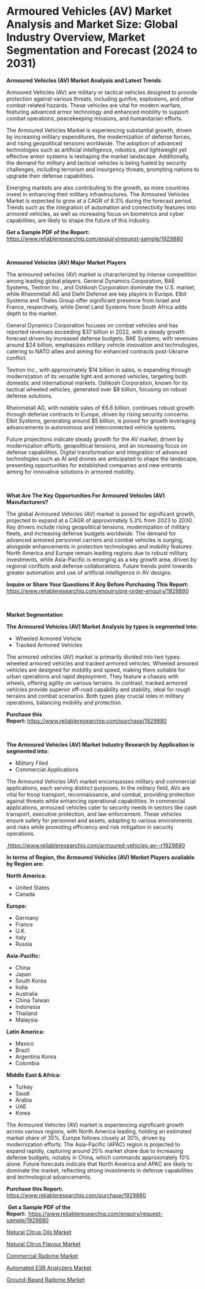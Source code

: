 <p><h1>Armoured Vehicles (AV) Market Analysis and Market Size: Global Industry Overview, Market Segmentation and Forecast (2024 to 2031)</h1></p><p><strong>Armoured Vehicles (AV) Market Analysis and Latest Trends</strong></p>
<p><p>Armoured Vehicles (AV) are military or tactical vehicles designed to provide protection against various threats, including gunfire, explosions, and other combat-related hazards. These vehicles are vital for modern warfare, featuring advanced armor technology and enhanced mobility to support combat operations, peacekeeping missions, and humanitarian efforts. </p><p>The Armoured Vehicles Market is experiencing substantial growth, driven by increasing military expenditures, the modernization of defense forces, and rising geopolitical tensions worldwide. The adoption of advanced technologies such as artificial intelligence, robotics, and lightweight yet effective armor systems is reshaping the market landscape. Additionally, the demand for military and tactical vehicles is being fueled by security challenges, including terrorism and insurgency threats, prompting nations to upgrade their defense capabilities. </p><p>Emerging markets are also contributing to the growth, as more countries invest in enhancing their military infrastructures. The Armoured Vehicles Market is expected to grow at a CAGR of 8.3% during the forecast period. Trends such as the integration of automation and connectivity features into armored vehicles, as well as increasing focus on biometrics and cyber capabilities, are likely to shape the future of this industry.</p></p>
<p><strong>Get a Sample PDF of the Report:&nbsp;</strong> <a href="https://www.reliableresearchiq.com/enquiry/request-sample/1929880?utm_campaign=1123&utm_medium=2&utm_source=Github&utm_content=ia&utm_term=25102024&utm_id=armoured-vehicles-av">https://www.reliableresearchiq.com/enquiry/request-sample/1929880</a></p>
<p>&nbsp;</p>
<p><strong>Armoured Vehicles (AV) Major Market Players</strong></p>
<p><p>The armoured vehicles (AV) market is characterized by intense competition among leading global players. General Dynamics Corporation, BAE Systems, Textron Inc., and Oshkosh Corporation dominate the U.S. market, while Rheinmetall AG and Diehl Defense are key players in Europe. Elbit Systems and Thales Group offer significant presence from Israel and France, respectively, while Denel Land Systems from South Africa adds depth to the market.</p><p>General Dynamics Corporation focuses on combat vehicles and has reported revenues exceeding $37 billion in 2022, with a steady growth forecast driven by increased defense budgets. BAE Systems, with revenues around $24 billion, emphasizes military vehicle innovation and technologies, catering to NATO allies and aiming for enhanced contracts post-Ukraine conflict.</p><p>Textron Inc., with approximately $14 billion in sales, is expanding through modernization of its versatile light and armored vehicles, targeting both domestic and international markets. Oshkosh Corporation, known for its tactical wheeled vehicles, generated over $8 billion, focusing on robust defense solutions.</p><p>Rheinmetall AG, with notable sales of €6.6 billion, continues robust growth through defense contracts in Europe, driven by rising security concerns. Elbit Systems, generating around $5 billion, is poised for growth leveraging advancements in autonomous and interconnected vehicle systems.</p><p>Future projections indicate steady growth for the AV market, driven by modernization efforts, geopolitical tensions, and an increasing focus on defense capabilities. Digital transformation and integration of advanced technologies such as AI and drones are anticipated to shape the landscape, presenting opportunities for established companies and new entrants aiming for innovative solutions in armored mobility.</p></p>
<p>&nbsp;</p>
<p><strong>What Are The Key Opportunities For Armoured Vehicles (AV) Manufacturers?</strong></p>
<p><p>The global Armoured Vehicles (AV) market is poised for significant growth, projected to expand at a CAGR of approximately 5.3% from 2023 to 2030. Key drivers include rising geopolitical tensions, modernization of military fleets, and increasing defense budgets worldwide. The demand for advanced armored personnel carriers and combat vehicles is surging, alongside enhancements in protection technologies and mobility features. North America and Europe remain leading regions due to robust military investments, while Asia-Pacific is emerging as a key growth area, driven by regional conflicts and defense collaborations. Future trends point towards greater automation and use of artificial intelligence in AV designs.</p></p>
<p><strong>Inquire or Share Your Questions If Any Before Purchasing This Report:</strong> <a href="https://www.reliableresearchiq.com/enquiry/pre-order-enquiry/1929880?utm_campaign=1123&utm_medium=2&utm_source=Github&utm_content=ia&utm_term=25102024&utm_id=armoured-vehicles-av">https://www.reliableresearchiq.com/enquiry/pre-order-enquiry/1929880</a></p>
<p>&nbsp;</p>
<p><strong>Market Segmentation</strong></p>
<p><strong>The Armoured Vehicles (AV) Market Analysis by types is segmented into:</strong></p>
<p><ul><li>Wheeled Armored Vehicle</li><li>Tracked Armored Vehicles</li></ul></p>
<p><p>The armored vehicles (AV) market is primarily divided into two types: wheeled armored vehicles and tracked armored vehicles. Wheeled armored vehicles are designed for mobility and speed, making them suitable for urban operations and rapid deployment. They feature a chassis with wheels, offering agility on various terrains. In contrast, tracked armored vehicles provide superior off-road capability and stability, ideal for rough terrains and combat scenarios. Both types play crucial roles in military operations, balancing mobility and protection.</p></p>
<p><strong>Purchase this Report:&nbsp;</strong><a href="https://www.reliableresearchiq.com/purchase/1929880?utm_campaign=1123&utm_medium=2&utm_source=Github&utm_content=ia&utm_term=25102024&utm_id=armoured-vehicles-av">https://www.reliableresearchiq.com/purchase/1929880</a></p>
<p>&nbsp;</p>
<p><strong>The Armoured Vehicles (AV) Market Industry Research by Application is segmented into:</strong></p>
<p><ul><li>Military Filed</li><li>Commercial Applications</li></ul></p>
<p><p>The Armoured Vehicles (AV) market encompasses military and commercial applications, each serving distinct purposes. In the military field, AVs are vital for troop transport, reconnaissance, and combat, providing protection against threats while enhancing operational capabilities. In commercial applications, armoured vehicles cater to security needs in sectors like cash transport, executive protection, and law enforcement. These vehicles ensure safety for personnel and assets, adapting to various environments and risks while promoting efficiency and risk mitigation in security operations.</p></p>
<p><a href="https://www.reliableresearchiq.com/armoured-vehicles-av--r1929880?utm_campaign=1123&utm_medium=2&utm_source=Github&utm_content=ia&utm_term=25102024&utm_id=armoured-vehicles-av">&nbsp;https://www.reliableresearchiq.com/armoured-vehicles-av--r1929880</a></p>
<p><strong>In terms of Region, the Armoured Vehicles (AV) Market Players available by Region are:</strong></p>
<p>
    <p> <strong> North America: </strong>
        <ul>
            <li>United States</li>
            <li>Canada</li>
        </ul>
        </p> 
    <p> <strong> Europe: </strong>
        <ul>
            <li>Germany</li>
            <li>France</li>
            <li>U.K.</li>
            <li>Italy</li>
            <li>Russia</li>
        </ul>
        </p> 
    <p> <strong> Asia-Pacific: </strong>
        <ul>
            <li>China</li>
            <li>Japan</li>
            <li>South Korea</li>
            <li>India</li>
            <li>Australia</li>
            <li>China Taiwan</li>
            <li>Indonesia</li>
            <li>Thailand</li>
            <li>Malaysia</li>
        </ul>
        </p> 
    <p> <strong> Latin America: </strong>
        <ul>
            <li>Mexico</li>
            <li>Brazil</li>
            <li>Argentina Korea</li>
            <li>Colombia</li>
        </ul>
        </p> 
    <p> <strong> Middle East & Africa: </strong>
        <ul>
            <li>Turkey</li>
            <li>Saudi</li>
            <li>Arabia</li>
            <li>UAE</li>
            <li>Korea</li>
        </ul>
    </p>
    </p>
<p><p>The Armoured Vehicles (AV) market is experiencing significant growth across various regions, with North America leading, holding an estimated market share of 35%. Europe follows closely at 30%, driven by modernization efforts. The Asia-Pacific (APAC) region is projected to expand rapidly, capturing around 25% market share due to increasing defense budgets, notably in China, which commands approximately 10% alone. Future forecasts indicate that North America and APAC are likely to dominate the market, reflecting strong investments in defense capabilities and technological advancements.</p></p>
<p><strong>Purchase this Report: </strong><a href="https://www.reliableresearchiq.com/purchase/1929880?utm_campaign=1123&utm_medium=2&utm_source=Github&utm_content=ia&utm_term=25102024&utm_id=armoured-vehicles-av">https://www.reliableresearchiq.com/purchase/1929880</a></p>
<p>&nbsp;<strong>Get a Sample PDF of the Report:&nbsp;&nbsp;</strong><a href="https://www.reliableresearchiq.com/enquiry/request-sample/1929880?utm_campaign=1123&utm_medium=2&utm_source=Github&utm_content=ia&utm_term=25102024&utm_id=armoured-vehicles-av">https://www.reliableresearchiq.com/enquiry/request-sample/1929880</a></p>
<p><strong></strong></p>
<p><p><a href="https://www.linkedin.com/pulse/future-ready-strategic-insights-global-natural-citrus-oils-market-figgf?utm_campaign=1123&utm_medium=2&utm_source=Github&utm_content=ia&utm_term=25102024&utm_id=armoured-vehicles-av">Natural Citrus Oils Market</a></p><p><a href="https://www.linkedin.com/pulse/natural-citrus-flavour-market-revolution-size-share-emerging-trends-cpcmf?utm_campaign=1123&utm_medium=2&utm_source=Github&utm_content=ia&utm_term=25102024&utm_id=armoured-vehicles-av">Natural Citrus Flavour Market</a></p><p><a href="https://github.com/eleanore16mal/Market-Research-Report-List-1/blob/main/commercial-radome-market.md?utm_campaign=1123&utm_medium=2&utm_source=Github&utm_content=ia&utm_term=25102024&utm_id=armoured-vehicles-av">Commercial Radome Market</a></p><p><a href="https://issuu.com/reportprime-2/docs/automated-esr-analyzers-market-size_dba80f10895ad3?utm_campaign=1123&utm_medium=2&utm_source=Github&utm_content=ia&utm_term=25102024&utm_id=armoured-vehicles-av">Automated ESR Analyzers Market</a></p><p><a href="https://github.com/brittroma9i/Market-Research-Report-List-1/blob/main/ground-based-radome-market.md?utm_campaign=1123&utm_medium=2&utm_source=Github&utm_content=ia&utm_term=25102024&utm_id=armoured-vehicles-av">Ground-Based Radome Market</a></p></p>